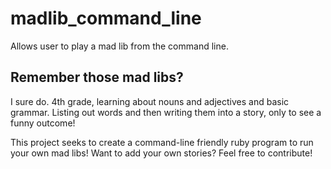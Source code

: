 madlib_command_line
===================

Allows user to play a mad lib from the command line.


## Remember those mad libs?

I sure do. 4th grade, learning about nouns and adjectives and basic grammar. Listing out words and then writing them into a story, only to see a funny outcome!

This project seeks to create a command-line friendly ruby program to run your own mad libs! Want to add your own stories? Feel free to contribute!
